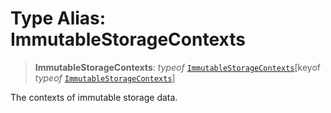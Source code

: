 # Type Alias: ImmutableStorageContexts

> **ImmutableStorageContexts**: *typeof* [`ImmutableStorageContexts`](../variables/ImmutableStorageContexts.md)\[keyof *typeof* [`ImmutableStorageContexts`](../variables/ImmutableStorageContexts.md)\]

The contexts of immutable storage data.
